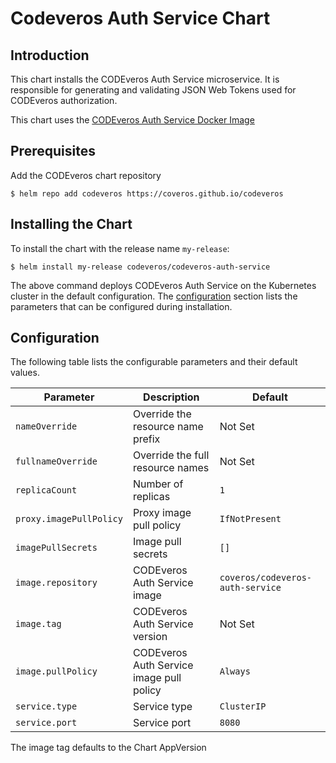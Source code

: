 # Codeveros Auth Service Chart

## Introduction

This chart installs the CODEveros Auth Service microservice. It is responsible for generating and validating JSON Web Tokens
used for CODEveros authorization.

This chart uses the [CODEveros Auth Service Docker Image](https://hub.docker.com/r/coveros/codeveros-auth-service)

## Prerequisites

Add the CODEveros chart repository

```shell script
$ helm repo add codeveros https://coveros.github.io/codeveros
```

## Installing the Chart

To install the chart with the release name `my-release`:

```shell script
$ helm install my-release codeveros/codeveros-auth-service
```

The above command deploys CODEveros Auth Service on the Kubernetes cluster in the default configuration. 
The [configuration](#configuration) section lists the parameters that can be configured during installation.

## Configuration

The following table lists the configurable parameters and their default values.

| Parameter                      | Description                                  | Default                                  |
| ------------------------------ | -------------------------------------------- | ---------------------------------------  |
| `nameOverride`                 | Override the resource name prefix            | Not Set                                  |
| `fullnameOverride`             | Override the full resource names             | Not Set                                  |
| `replicaCount`                 | Number of replicas                           | `1`                                      |
| `proxy.imagePullPolicy`        | Proxy image pull policy                      | `IfNotPresent`                           |
| `imagePullSecrets`             | Image pull secrets                           | `[]`                                     |
| `image.repository`             | CODEveros Auth Service image                 | `coveros/codeveros-auth-service`         |
| `image.tag`                    | CODEveros Auth Service version               | Not Set                                  |
| `image.pullPolicy`             | CODEveros Auth Service image pull policy     | `Always`                                 |
| `service.type`                 | Service type                                 | `ClusterIP`                              |
| `service.port`                 | Service port                                 | `8080`                                   |

The image tag defaults to the Chart AppVersion
